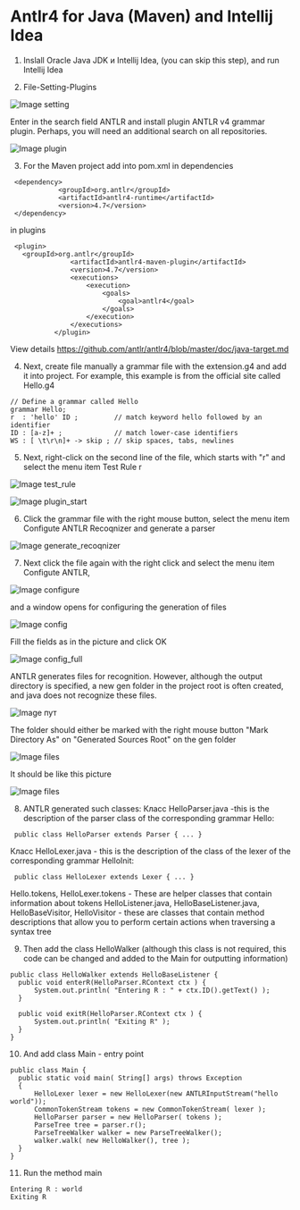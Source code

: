 # Antlr4  for Java (Maven) and Intellij Idea

1. Inslall Oracle Java JDK и Intellij Idea, (you can skip this step), and run Intellij Idea


2. File-Setting-Plugins

![Image setting](https://github.com/savimar/Antlr-Java-and-Intellij-Idea/blob/master/src/main/resources/img/setting.png)

Enter in the search field ANTLR and install plugin ANTLR v4 grammar plugin. Perhaps, you will need an additional search on all repositories.

![Image plugin](https://github.com/savimar/Antlr-Java-and-Intellij-Idea/blob/master/src/main/resources/img/plugins.png)

3) For the Maven project add into pom.xml 
in dependencies
```
 <dependency>
            <groupId>org.antlr</groupId>
            <artifactId>antlr4-runtime</artifactId>
            <version>4.7</version>
 </dependency> 
 ```
 in  plugins
 ```
  <plugin>
    <groupId>org.antlr</groupId>
                <artifactId>antlr4-maven-plugin</artifactId>
                <version>4.7</version>
                <executions>
                    <execution>
                        <goals>
                            <goal>antlr4</goal>
                        </goals>
                    </execution>
                </executions>
            </plugin>
 ```

View details https://github.com/antlr/antlr4/blob/master/doc/java-target.md

4. Next, create file  manually a grammar file with the extension.g4 and add it into project.  For example, this example is from the official site called Hello.g4

 ```
// Define a grammar called Hello
grammar Hello;
r  : 'hello' ID ;         // match keyword hello followed by an identifier
ID : [a-z]+ ;             // match lower-case identifiers
WS : [ \t\r\n]+ -> skip ; // skip spaces, tabs, newlines

 ```
 
 
 5. Next, right-click on the second line of the file, which starts with "r" and select the menu item Test Rule r
 
 ![Image test_rule](https://github.com/savimar/Antlr-Java-and-Intellij-Idea/blob/master/src/main/resources/img/test_rule.png)
 
 
 
 ![Image plugin_start](https://github.com/savimar/Antlr-Java-and-Intellij-Idea/blob/master/src/main/resources/img/plugin_start.png)
 
 
 6. Click the grammar file with the right mouse button, select the menu item Configute ANTLR Recoqnizer  and generate a parser
 
 ![Image generate_recoqnizer](https://github.com/savimar/Antlr-Java-and-Intellij-Idea/blob/master/src/main/resources/img/generate_recoqnizer.png)
 

 
 7. Next click the file again with the right click and select the menu item Configute ANTLR, 
 
 ![Image configure](https://github.com/savimar/Antlr-Java-and-Intellij-Idea/blob/master/src/main/resources/img/configure.png)
 
and a window opens for configuring the generation of files
 
 ![Image config](https://github.com/savimar/Antlr-Java-and-Intellij-Idea/blob/master/src/main/resources/img/config.png)
 
 Fill the fields as in the picture and click OK
 
 ![Image config_full](https://github.com/savimar/Antlr-Java-and-Intellij-Idea/blob/master/src/main/resources/img/config_full.png)
 
 ANTLR generates files for recognition. However, although the output directory is specified, a new gen folder in the project root is often created, and java does not recognize these files.
 
 ![Image пут](https://github.com/savimar/Antlr-Java-and-Intellij-Idea/blob/master/src/main/resources/img/gen.png)
 
The folder should either be marked with the right mouse button "Mark Directory As" on "Generated Sources Root" on the gen folder

![Image files](https://github.com/savimar/Antlr-Java-and-Intellij-Idea/blob/master/src/main/resources/img/generated_sourses.png)
  
  It should be like this picture
  
  ![Image files](https://github.com/savimar/Antlr-Java-and-Intellij-Idea/blob/master/src/main/resources/img/files.png)
  
  8. ANTLR generated such classes:
 Класс HelloParser.java  -this is the description of the parser class of the corresponding grammar Hello: 
```
 public class HelloParser extends Parser { ... }
```
Класс HelloLexer.java  - this is the description of the class of the lexer of the corresponding grammar HelloInit: 
```
 public class HelloLexer extends Lexer { ... }
```
 Hello.tokens, HelloLexer.tokens  - These are helper classes that contain information about tokens
 HelloListener.java, HelloBaseListener.java, HelloBaseVisitor, HelloVisitor - these are classes that contain method descriptions that allow you to perform certain actions when traversing a syntax tree

  
9.  Then add the class HelloWalker (although this class is not required, this code can be changed and added to the Main for outputting information)
  ``` 
  public class HelloWalker extends HelloBaseListener {
    public void enterR(HelloParser.RContext ctx ) {
        System.out.println( "Entering R : " + ctx.ID().getText() );
    }

    public void exitR(HelloParser.RContext ctx ) {
        System.out.println( "Exiting R" );
    }
}
 ```
 
10. And add class Main - entry point
 
  ```
  public class Main {
    public static void main( String[] args) throws Exception
    {
        HelloLexer lexer = new HelloLexer(new ANTLRInputStream("hello world"));
        CommonTokenStream tokens = new CommonTokenStream( lexer );
        HelloParser parser = new HelloParser( tokens );
        ParseTree tree = parser.r();
        ParseTreeWalker walker = new ParseTreeWalker();
        walker.walk( new HelloWalker(), tree );
    }
}
 ```

11. Run the method main
 ```
Entering R : world
Exiting R
 ```
  
 
 
  
 
 
 
 
 

 
